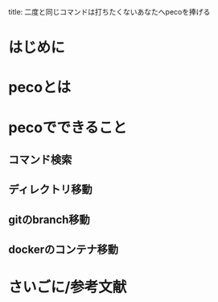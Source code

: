 title: 二度と同じコマンドは打ちたくないあなたへpecoを捧げる

# はじめに
# pecoとは
# pecoでできること
## コマンド検索
## ディレクトリ移動
## gitのbranch移動
## dockerのコンテナ移動

# さいごに/参考文献